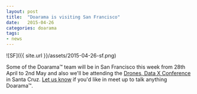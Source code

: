 ```yaml
---
layout: post
title:  "Doarama is visiting San Francisco"
date:   2015-04-26
categories: doarama
tags:
- news
---
```


[]()

![SF]({{ site.url }}/assets/2015-04-26-sf.png)

Some of the Doarama&trade; team will be in San Francisco this week from 28th April to 2nd May and also we'll be attending the [Drones, Data X Conference](http://nua.io/project/droneconference) in Santa Cruz. [Let us know](mailto:support@doarama.com) if you'd like in meet up to talk anything Doarama™.
